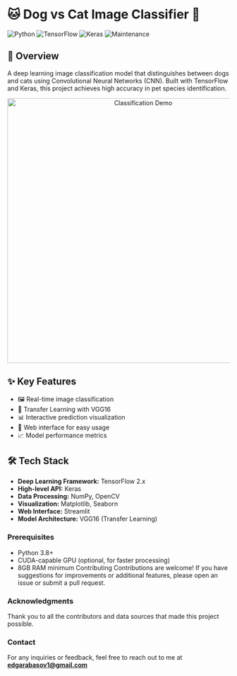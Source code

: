 # 🐱 Dog vs Cat Image Classifier 🐶

![Python](https://img.shields.io/badge/python-v3.8+-blue.svg)
![TensorFlow](https://img.shields.io/badge/TensorFlow-Latest-orange.svg)
![Keras](https://img.shields.io/badge/Keras-Latest-red.svg)
![Maintenance](https://img.shields.io/badge/Maintained%3F-yes-green.svg)

## 🎯 Overview
A deep learning image classification model that distinguishes between dogs and cats using Convolutional Neural Networks (CNN). Built with TensorFlow and Keras, this project achieves high accuracy in pet species identification.

<p align="center">
  <img src="assets/demo.gif" alt="Classification Demo" width="600"/>
</p>

## ✨ Key Features
- 🖼️ Real-time image classification
- 🔄 Transfer Learning with VGG16
- 📊 Interactive prediction visualization
- 📱 Web interface for easy usage
- 📈 Model performance metrics

## 🛠️ Tech Stack
- **Deep Learning Framework:** TensorFlow 2.x
- **High-level API:** Keras
- **Data Processing:** NumPy, OpenCV
- **Visualization:** Matplotlib, Seaborn
- **Web Interface:** Streamlit
- **Model Architecture:** VGG16 (Transfer Learning)


### Prerequisites
- Python 3.8+
- CUDA-capable GPU (optional, for faster processing)
- 8GB RAM minimum
Contributing
Contributions are welcome! If you have suggestions for improvements or additional features, please open an issue or submit a pull request.

### Acknowledgments
Thank you to all the contributors and data sources that made this project possible.
### Contact
For any inquiries or feedback, feel free to reach out to me at **edgarabasov1@gmail.com**

